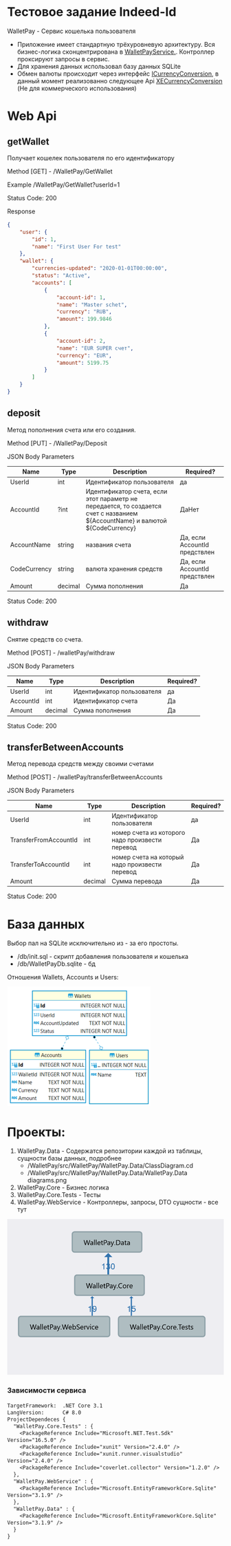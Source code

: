 # Тестовое задание Indeed-Id 

WalletPay - Сервис кошелька пользователя

- Приложение имеет стандартную трёхуровневую архитектуру. Вся бизнес-логика сконцентрирована в [WalletPayService.](https://github.com/wargerun/WalletPay/blob/b26ff7f7b68d799a7e1373caa9ae3eb084e574f0/src/WalletPay/WalletPay.Core/WalletPayService.cs#L11). Контроллер проксируют запросы в сервис.
- Для хранения данных использовал базу данных SQLite
- Обмен валюты происходит через интерфейс [ICurrencyConversion](https://github.com/wargerun/WalletPay/blob/b26ff7f7b68d799a7e1373caa9ae3eb084e574f0/src/WalletPay/WalletPay.Core/CurrencyConversions/ICurrencyConversion.cs#L3), в данный момент реализованно следующее Api [XECurrencyConversion](https://github.com/wargerun/WalletPay/blob/b26ff7f7b68d799a7e1373caa9ae3eb084e574f0/src/WalletPay/WalletPay.Core/CurrencyConversions/XECurrencyConversion.cs) (Не для коммерческого использования)

# Web Api

## getWallet
Получает кошелек пользователя по его идентификатору

Method [GET] - /WalletPay/GetWallet  

Example /WalletPay/GetWallet?userId=1

Status Code: 200

Response

```json
{
    "user": {
        "id": 1,
        "name": "First User For test"
    },
    "wallet": {
        "currencies-updated": "2020-01-01T00:00:00",
        "status": "Active",
        "accounts": [
            {
                "account-id": 1,
                "name": "Master schet",
                "currency": "RUB",
                "amount": 199.9846
            },
            {
                "account-id": 2,
                "name": "EUR SUPER счет",
                "currency": "EUR",
                "amount": 5199.75
            }
        ]
    }
}
```

## deposit
Метод пополнения счета или его создания.

Method [PUT] - /WalletPay/Deposit

JSON Body Parameters

| Name | Type | Description | Required? |
| --- | --- | --- | --- |
| UserId | int | Идентификатор пользователя | да |
| AccountId | ?int | Идентификатор счета, если этот параметр не передается, то создается счет с названием ${AccountName} и валютой ${CodeCurrency} | ДаНет |
| AccountName | string | названия счета | Да, если AccountId предствлен |
| CodeCurrency | string | валюта хранения средств | Да, если AccountId предствлен |
| Amount | decimal | Сумма пополнения | Да |

Status Code: 200

## withdraw
Снятие средств со счета.

Method [POST] - /walletPay/withdraw

JSON Body Parameters

| Name | Type | Description | Required? |
| --- | --- | --- | --- |
| UserId | int | Идентификатор пользователя | да |
| AccountId | int | Идентификатор счета | Да |
| Amount | decimal | Сумма пополнения | Да |

Status Code: 200

## transferBetweenAccounts
Метод перевода средств между своими счетами

Method [POST] - /walletPay/transferBetweenAccounts

JSON Body Parameters

| Name | Type | Description | Required? |
| --- | --- | --- | --- |
| UserId | int | Идентификатор пользователя | да |
| TransferFromAccountId | int | номер счета из которого надо произвести перевод | Да |
| TransferToAccountId | int | номер счета на который надо произвести перевод | Да |
| Amount | decimal | Сумма перевода | Да |

Status Code: 200

# База данных 
Выбор пал на SQLite исключительно из - за его простоты.
- /db/init.sql - скрипт добавления пользователя и кошелька
- /db/WalletPayDb.sqlite - бд

Отношения Wallets, Accounts и Users:

![WalletPayDb.sqlite](https://github.com/wargerun/WalletPay/blob/main/db/ERDiagram.WalletPay.png)


# Проекты:
1. WalletPay.Data - Содержатся репозитории каждой из таблицы, сущности базы данных, подробнее
    * /WalletPay/src/WalletPay/WalletPay.Data/ClassDiagram.cd
    * /WalletPay/src/WalletPay/WalletPay.Data/WalletPay.Data diagrams.png
2. WalletPay.Core - Бизнес логика
3. WalletPay.Core.Tests - Тесты
4. WalletPay.WebService - Контроллеры, запросы, DTO сущности - все тут

![Test Image 3](https://github.com/wargerun/WalletPay/blob/main/src/WalletPay/Projects%20Dependencies%20Diagrams.png)

### Зависимости сервиса
    TargetFramework:  .NET Core 3.1
    LangVersion:      C# 8.0
    ProjectDependeces {
      "WalletPay.Core.Tests" : {
        <PackageReference Include="Microsoft.NET.Test.Sdk" Version="16.5.0" />
        <PackageReference Include="xunit" Version="2.4.0" />
        <PackageReference Include="xunit.runner.visualstudio" Version="2.4.0" />
        <PackageReference Include="coverlet.collector" Version="1.2.0" />
      },
      "WalletPay.WebService" : {
        <PackageReference Include="Microsoft.EntityFrameworkCore.Sqlite" Version="3.1.9" />
      },
      "WalletPay.Data" : {
        <PackageReference Include="Microsoft.EntityFrameworkCore.Sqlite" Version="3.1.9" />
      }
    }
    

